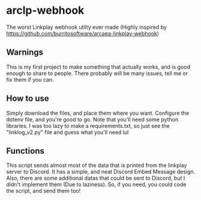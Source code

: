 # arclp-webhook
The worst Linkplay webhook utilty ever made (Highly inspired by https://github.com/burritosoftware/arcaea-linkplay-webhook)

## Warnings
This is my first project to make something that actually works, and is good enough to share to people. There probably will be many issues, tell me or fix them if you can.

## How to use
Simply download the files, and place them where you want. Configure the dotenv file, and you're good to go. Note that you'll need some python libraries. I was too lazy to make a requirements.txt, so just see the "linklog_v2.py" file and guess what you'll need lul

## Functions
This script sends almost most of the data that is printed from the linkplay server to Discord. It has a simple, and neat Discord Embed Message design. Also, there are some additional datas that could be sent to Discord, but I didn't implement them (Due to laziness). So, if you need, you could code the script, and send them too!
